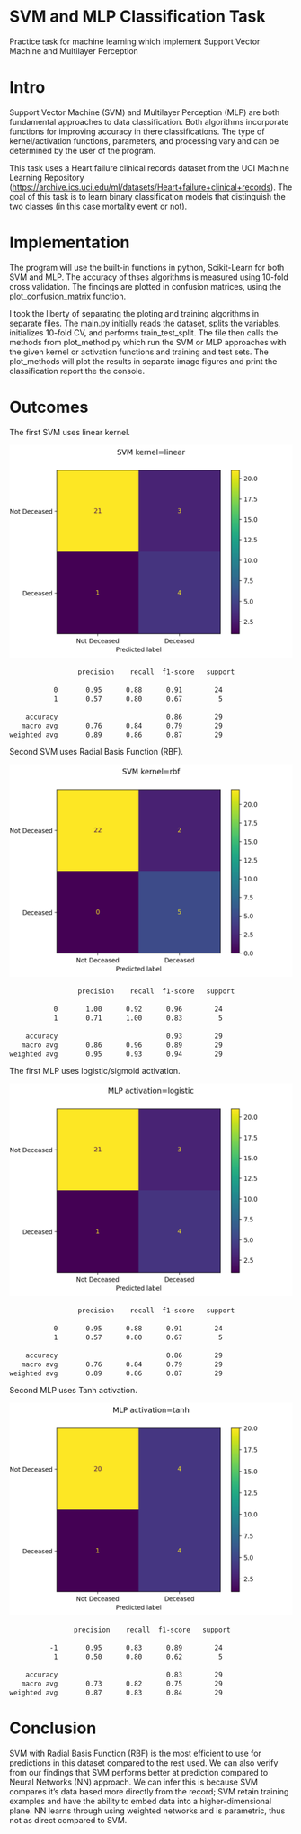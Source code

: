 # SVM and MLP Classification Task
Practice task for machine learning which implement Support Vector Machine and Multilayer Perception 



# Intro 
Support Vector Machine (SVM) and Multilayer Perception (MLP) are both fundamental approaches to data classification. Both algorithms incorporate functions for improving accuracy in there classifications. The type of kernel/activation functions, parameters, and processing vary and can be determined by the user of the program.

This task uses a Heart failure clinical records dataset from the UCI Machine Learning Repository (https://archive.ics.uci.edu/ml/datasets/Heart+failure+clinical+records). The goal of this task is to learn binary classification models that distinguish the two classes (in this case mortality event or not).

# Implementation 
The program will use the built-in functions in python, Scikit-Learn for both SVM and MLP. The accuracy of thses algorithms is measured using 10-fold cross validation. The findings are plotted in confusion matrices, using the plot_confusion_matrix function. 

I took the liberty of separating the ploting and training algorithms in separate files. The main.py initially reads the dataset, splits the variables, initializes 10-fold CV, and performs train_test_split. The file then calls the methods from plot_method.py which run the SVM or MLP approaches with the given kernel or activation functions and training and test sets. The plot_methods will plot the results in separate image figures and print the classification report the the console.

# Outcomes
The first SVM uses linear kernel. 

![Alt text](https://github.com/eolt/A.I._Fundametals/blob/c6a794980f3aac24103ecb1f196bb1eca706eaed/SVM_MLP_classification_task/plotted_confusion_matrix/SVM_linear.png)

                     precision    recall  f1-score   support
              
               0       0.95      0.88      0.91        24
               1       0.57      0.80      0.67         5

        accuracy                           0.86        29
       macro avg       0.76      0.84      0.79        29
    weighted avg       0.89      0.86      0.87        29


Second SVM uses Radial Basis Function (RBF).

![Alt text](https://github.com/eolt/A.I._Fundametals/blob/c6a794980f3aac24103ecb1f196bb1eca706eaed/SVM_MLP_classification_task/plotted_confusion_matrix/SVM_rbf.png)

                     precision    recall  f1-score   support

               0       1.00      0.92      0.96        24
               1       0.71      1.00      0.83         5

        accuracy                           0.93        29
       macro avg       0.86      0.96      0.89        29
    weighted avg       0.95      0.93      0.94        29



The first MLP uses logistic/sigmoid activation.

![Alt text](https://github.com/eolt/A.I._Fundametals/blob/c6a794980f3aac24103ecb1f196bb1eca706eaed/SVM_MLP_classification_task/plotted_confusion_matrix/MLP_logistic.png)

                     precision    recall  f1-score   support

               0       0.95      0.88      0.91        24
               1       0.57      0.80      0.67         5

        accuracy                           0.86        29
       macro avg       0.76      0.84      0.79        29
    weighted avg       0.89      0.86      0.87        29


Second MLP uses Tanh activation.

![Alt text](https://github.com/eolt/A.I._Fundametals/blob/61347fd7e6cb769e51cd2a932f9e1f281d584e9d/SVM_MLP_classification_task/plotted_confusion_matrix/MLP_tanh.png)

                    precision    recall  f1-score   support

              -1       0.95      0.83      0.89        24
               1       0.50      0.80      0.62         5

        accuracy                           0.83        29
       macro avg       0.73      0.82      0.75        29
    weighted avg       0.87      0.83      0.84        29
    
 # Conclusion
SVM with Radial Basis Function (RBF) is the most efficient to use for predictions in this dataset compared to the rest used. We can also verify from our findings that SVM performs better at prediction compared to Neural Networks (NN) approach. We can infer this is because SVM compares it’s data based more directly from the record; SVM retain training examples and have the ability to embed data into a higher-dimensional plane. NN learns through using weighted networks and is parametric, thus not as direct compared to SVM.
